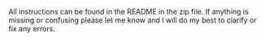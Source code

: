 All instructions can be found in the README in the zip file. If anything is missing or confusing please let me know and I will do my best to clarify or fix any errors.
